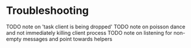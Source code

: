# Troubleshooting
TODO note on 'task client is being dropped'
TODO note on poisson dance and not immediately killing client process
TODO note on listening for non-empty messages and point towards helpers
